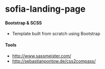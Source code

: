 # sofia-landing-page


#### Bootstrap & SCSS

* Template built from scratch using Bootstrap


#### Tools

* http://www.sassmeister.com/
* http://sebastianpontow.de/css2compass/

